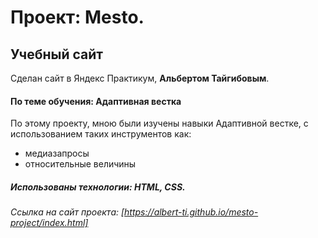 # Проект: Mesto.

## Учебный сайт
Сделан сайт в Яндекс Практикум, __Альбертом Тайгибовым__.
#### По теме обучения: Адаптивная вестка
По этому проекту, мною были изучены навыки Адаптивной вестке, с использованием таких инструментов как:
* медиазапросы
* относительные величины
##### Использованы технологии: HTML, CSS.
###### Ссылка на сайт проекта: [https://albert-ti.github.io/mesto-project/index.html]
